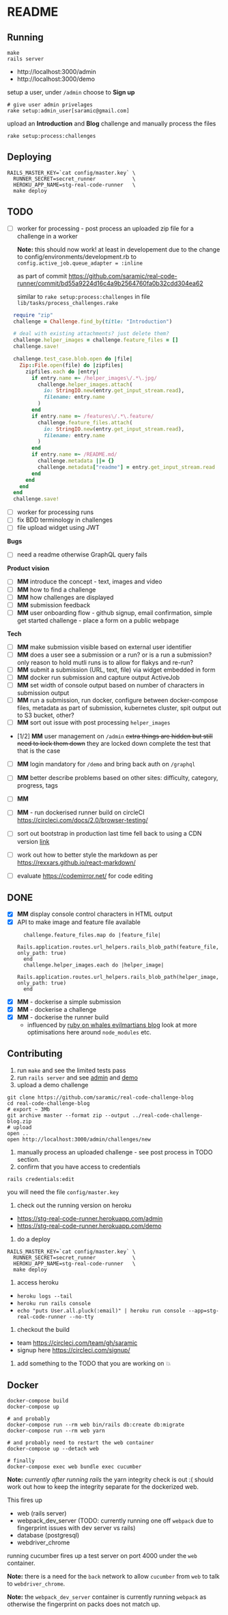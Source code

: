 # README

## Running

```
make
rails server
```

- http://localhost:3000/admin
- http://localhost:3000/demo

setup a user, under `/admin` choose to **Sign up**

```
# give user admin privelages
rake setup:admin_user[saramic@gmail.com]
```

upload an **Introduction** and **Blog** challenge and manually process the
files

```
rake setup:process:challenges
```

## Deploying

```
RAILS_MASTER_KEY=`cat config/master.key` \
  RUNNER_SECRET=secret_runner            \
  HEROKU_APP_NAME=stg-real-code-runner   \
  make deploy
```

## TODO

- [ ] worker for processing - post process an uploaded zip file for a challenge
      in a worker

  **Note:** this should now work! at least in developement due to the change to
  config/environments/development.rb to `config.active_job.queue_adapter = :inline`

  as part of commit https://github.com/saramic/real-code-runner/commit/bd55a9224d16c4a9b2564760fa0b32cdd304ea62

  similar to `rake setup:process:challenges` in file
  `lib/tasks/process_challenges.rake`

```ruby
  require "zip"
  challenge = Challenge.find_by(title: "Introduction")

  # deal with existing attachments? just delete them?
  challenge.helper_images = challenge.feature_files = []
  challenge.save!

  challenge.test_case.blob.open do |file|
    Zip::File.open(file) do |zipfiles|
      zipfiles.each do |entry|
        if entry.name =~ /helper_images\/.*\.jpg/
          challenge.helper_images.attach(
            io: StringIO.new(entry.get_input_stream.read),
            filename: entry.name
          )
        end
        if entry.name =~ /features\/.*\.feature/
          challenge.feature_files.attach(
            io: StringIO.new(entry.get_input_stream.read),
            filename: entry.name
          )
        end
        if entry.name =~ /README.md/
          challenge.metadata ||= {}
          challenge.metadata["readme"] = entry.get_input_stream.read
        end
      end
    end
  end
  challenge.save!
```

- [ ] worker for processing runs
- [ ] fix BDD terminology in challenges
- [ ] file upload widget using JWT

**Bugs**

- [ ] need a readme otherwise GraphQL query fails

**Product vision**

- [ ] **MM** introduce the concept - text, images and video
- [ ] **MM** how to find a challenge
- [ ] **MM** how challenges are displayed
- [ ] **MM** submission feedback
- [ ] **MM** user onboarding flow - github signup, email confirmation, simple
      get started challenge - place a form on a public webpage

**Tech**

- [ ] **MM** make submission visible based on external user identifier
- [ ] **MM** does a user see a submission or a run? or is a run a submission? only reason to
      hold mutli runs is to allow for flakys and re-run?
- [ ] **MM** submit a submission (URL, text, file) via widget embedded in form
- [ ] **MM** docker run submission and capture output ActiveJob
- [ ] **MM** set width of console output based on number of characters in submission output
- [ ] **MM** run a submission, run docker, configure between docker-compose
      files, metadata as part of submission, kubernetes cluster, spit output out to
      S3 bucket, other?
- [ ] **MM** sort out issue with post processing `helper_images`
- [1/2] **MM** user management on `/admin`
  ~~extra things are hidden but still need to lock them down~~
  they are locked down complete the test that that is the case
- [ ] **MM** login mandatory for `/demo` and bring back auth on `/graphql`
- [ ] **MM** better describe problems based on other sites: difficulty,
      category, progress, tags
- [ ] **MM**

- [ ] **MM** - run dockerised runner build on circleCI
      https://circleci.com/docs/2.0/browser-testing/

- [ ] sort out bootstrap in production last time fell back to using a CDN
      version
      [link](https://github.com/saramic/interactive-slide-show/commit/9dc66a3069725d478c89bbf3ceeb77f1c3f039d5)

- [ ] work out how to better style the markdown as per https://rexxars.github.io/react-markdown/
- [ ] evaluate https://codemirror.net/ for code editing

## DONE

- [x] **MM** display console control characters in HTML output
- [x] API to make image and feature file available
  ```
    challenge.feature_files.map do |feature_file|
      Rails.application.routes.url_helpers.rails_blob_path(feature_file, only_path: true)
    end
    challenge.helper_images.each do |helper_image|
      Rails.application.routes.url_helpers.rails_blob_path(helper_image, only_path: true)
    end
  ```
- [x] **MM** - dockerise a simple submission
- [x] **MM** - dockerise a challenge
- [x] **MM** - dockerise the runner build
  - influenced by [ruby on whales evilmartians
    blog](https://evilmartians.com/chronicles/ruby-on-whales-docker-for-ruby-rails-development)
    look at more optimisations here around `node_modules` etc.

## Contributing

1. run `make` and see the limited tests pass
1. run `rails server` and see [admin](https://localhost:3000/admin) and
   [demo](https://localhost:3000/demo)
1. upload a demo challenge

```
git clone https://github.com/saramic/real-code-challenge-blog
cd real-code-challenge-blog
# export ~ 3Mb
git archive master --format zip --output ../real-code-challenge-blog.zip
# upload
open ..
open http://localhost:3000/admin/challenges/new
```

1. manually process an uploaded challenge - see post process in TODO section.
1. confirm that you have access to credentials

```
rails credentials:edit
```

you will need the file `config/master.key`

1. check out the running version on heroku

- https://stg-real-code-runner.herokuapp.com/admin
- https://stg-real-code-runner.herokuapp.com/demo

1. do a deploy

```
RAILS_MASTER_KEY=`cat config/master.key` \
  RUNNER_SECRET=secret_runner            \
  HEROKU_APP_NAME=stg-real-code-runner   \
  make deploy
```

1. access heroku

- `heroku logs --tail`
- `heroku run rails console`
- `echo "puts User.all.pluck(:email)" | heroku run console --app=stg-real-code-runner --no-tty`

1. checkout the build

- team https://circleci.com/team/gh/saramic
- signup here https://circleci.com/signup/

1. add something to the TODO that you are working on 💥

## Docker

```
docker-compose build
docker-compose up

# and probably
docker-compose run --rm web bin/rails db:create db:migrate
docker-compose run --rm web yarn

# and probably need to restart the web container
docker-compose up --detach web

# finally
docker-compose exec web bundle exec cucumber
```

**Note:** _currently after running rails_ the yarn integrity check is out :(
should work out how to keep the integrity separate for the dockerized web.

This fires up

- web (rails server)
- webpack_dev_server
  (TODO: currently running one off `webpack` due to fingerprint issues
  with dev server vs rails)
- database (postgresql)
- webdriver_chrome

running cucumber fires up a test server on port 4000 under the `web`
container.

**Note:** there is a need for the `back` network to allow `cucumber` from
`web` to talk to `webdriver_chrome`.

**Note:** the `webpack_dev_server` container is currently running
`webpack` as otherwise the fingerprint on packs does not match up.
